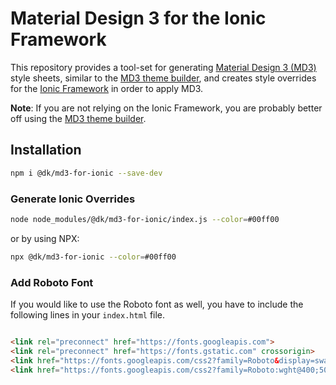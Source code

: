 # Material Design 3 for the Ionic Framework

This repository provides a tool-set for generating [Material Design 3 (MD3)](https://m3.material.io/) style sheets,
similar to the [MD3 theme builder](https://m3.material.io/theme-builder), and creates style overrides for the
[Ionic Framework](https://ionic.io/) in order to apply MD3.

__Note__: If you are not relying on the Ionic Framework, you are probably better off using
the [MD3 theme builder](https://m3.material.io/theme-builder).

## Installation

```bash
npm i @dk/md3-for-ionic --save-dev
```

### Generate Ionic Overrides

```bash
node node_modules/@dk/md3-for-ionic/index.js --color=#00ff00
```

or by using NPX:

```bash
npx @dk/md3-for-ionic --color=#00ff00
```

### Add Roboto Font

If you would like to use the Roboto font as well, you have to include the following lines in your `index.html` file.

```html

<link rel="preconnect" href="https://fonts.googleapis.com">
<link rel="preconnect" href="https://fonts.gstatic.com" crossorigin>
<link href="https://fonts.googleapis.com/css2?family=Roboto&display=swap" rel="stylesheet">
<link href="https://fonts.googleapis.com/css2?family=Roboto:wght@400;500&display=swap" rel="stylesheet">
```
